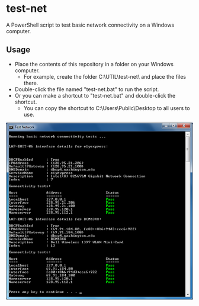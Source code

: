 # test-net

A PowerShell script to test basic network connectivity on a Windows computer.

## Usage

* Place the contents of this repository in a folder on your Windows computer.
  - For example, create the folder C:\UTIL\test-net\ and place the files there.
* Double-click the file named "test-net.bat" to run the script.
* Or you can make a shortcut to "test-net.bat" and double-click the shortcut.
  - You can copy the shortcut to C:\Users\Public\Desktop to all users to use.
 
![screenshot](test-network.png)
